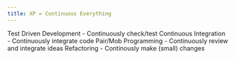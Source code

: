 ```yaml
---
title: XP = Continuous Everything
---
```


Test Driven Development - Continuously check/test
Continuous Integration - Continuously integrate code
Pair/Mob Programming - Continuously review and integrate ideas
Refactoring - Continously make (small) changes
